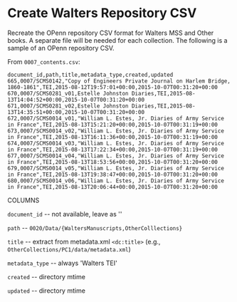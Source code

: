 # Create Walters Repository CSV

Recreate the OPenn repository CSV format for Walters MSS and Other books. A
separate file will be needed for each collection. The following is a sample
of an OPenn repository CSV.

From `0007_contents.csv`:

    document_id,path,title,metadata_type,created,updated
    665,0007/SCMS0142,"Copy of Engineers Private Journal on Harlem Bridge, 1860-1861",TEI,2015-08-12T19:57:01+00:00,2015-10-07T00:31:20+00:00
    670,0007/SCMS0281_v01,Estelle Johnston Diaries,TEI,2015-08-13T14:04:52+00:00,2015-10-07T00:31:20+00:00
    671,0007/SCMS0281_v02,Estelle Johnston Diaries,TEI,2015-08-13T14:35:51+00:00,2015-10-07T00:31:20+00:00
    672,0007/SCMS0014_v01,"William L. Estes, Jr. Diaries of Army Service in France",TEI,2015-08-13T15:21:20+00:00,2015-10-07T00:31:19+00:00
    673,0007/SCMS0014_v02,"William L. Estes, Jr. Diaries of Army Service in France",TEI,2015-08-13T16:11:36+00:00,2015-10-07T00:31:19+00:00
    674,0007/SCMS0014_v03,"William L. Estes, Jr. Diaries of Army Service in France",TEI,2015-08-13T17:22:34+00:00,2015-10-07T00:31:19+00:00
    677,0007/SCMS0014_v04,"William L. Estes, Jr. Diaries of Army Service in France",TEI,2015-08-13T18:53:56+00:00,2015-10-07T00:31:20+00:00
    679,0007/SCMS0014_v05,"William L. Estes, Jr. Diaries of Army Service in France",TEI,2015-08-13T19:38:47+00:00,2015-10-07T00:31:20+00:00
    680,0007/SCMS0014_v06,"William L. Estes, Jr. Diaries of Army Service in France",TEI,2015-08-13T20:06:44+00:00,2015-10-07T00:31:20+00:00

COLUMNS

  `document_id`   -- not available, leave as ''

  `path`          -- `0020/Data/{WaltersManuscripts,OtherColllections}`

  `title`         -- extract from metadata.xml `<dc:title>` (e.g., `OtherCollections/PC1/data/metadata.xml`)

  `metadata_type` -- always 'Walters TEI'

  `created`       -- directory mtime

  `updated`       -- directory mtime

